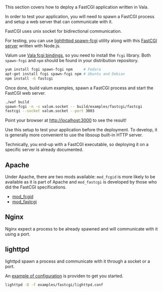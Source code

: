 This section covers how to deploy a FastCGI application written in Vala.

In order to test your application, you will need to spawn a FastCGI process and
setup a web server that can communicate with it.

FastCGI uses unix socket for bidirectional communication.

For testing, you can use
[lighthttpd spawn-fcgi](https://github.com/lighttpd/spawn-fcgi) utility along
with this [FastCGI server](https://github.com/iriscouch/fastcgi) written with
Node.js.

Valum use [Vala fcgi bindings](https://github.com/lighttpd/spawn-fcgi), so you
need to install the `fcgi` library. Both `spawn-fcgi` and `npm` should be found
in your distribution repository.

```bash
yum install fcgi spawn-fcgi npm     # Fedora
apt-get install fcgi spawn-fcgi npm # Ubuntu and Debian
npm install -G fastcgi
```

Once done, build valum examples, spawn a FastCGI process and start the FastCGI
web server.

```bash
./waf build
spawn-fcgi -n -s valum.socket -- build/examples/fastcgi/fastcgi
fastcgi --socket valum.socket --port 3003
```

Point your browser at [http://localhost:3000](http://localhost:3003) to see the
result!

Use this setup to test your application before the deployment. To develop, it is
generally more convenient to use the libsoup built-in HTTP server.

Technically, you end-up with a FastCGI executable, so deploying it on a specific
server is already documented.

## Apache

Under Apache, there are two mods available: `mod_fcgid` is more likely to be
available as it is part of Apache and `mod_fastcgi` is developed by those who
did the FastCGI specifications.

 - [mod_fcgid](http://httpd.apache.org/mod_fcgid/)
 - [mod_fastcgi](http://www.fastcgi.com/mod_fastcgi/docs/mod_fastcgi.html)

## Nginx

Nginx expect a process to be already spawned and will communicate with it using
a port.

## lighttpd

lighttpd spawn a process and communicate with it through a socket or a port.

An [example of configuration](https://github.com/valum-framework/valum/tree/master/examples/fastcgi/lighttpd.conf)
is providen to get you started.

```bash
lighttpd -D -f examples/fastcgi/lighttpd.conf
```
